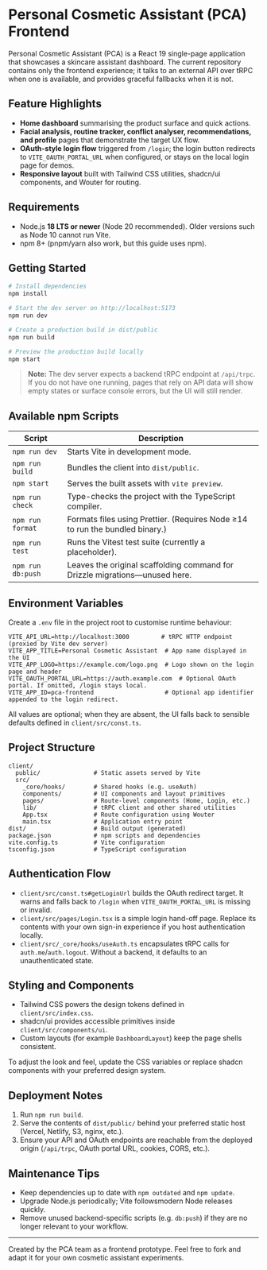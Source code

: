 # Personal Cosmetic Assistant (PCA) Frontend

Personal Cosmetic Assistant (PCA) is a React 19 single-page application that showcases a skincare assistant dashboard. The current repository contains only the frontend experience; it talks to an external API over tRPC when one is available, and provides graceful fallbacks when it is not.

## Feature Highlights

- **Home dashboard** summarising the product surface and quick actions.
- **Facial analysis, routine tracker, conflict analyser, recommendations, and profile** pages that demonstrate the target UX flow.
- **OAuth-style login flow** triggered from `/login`; the login button redirects to `VITE_OAUTH_PORTAL_URL` when configured, or stays on the local login page for demos.
- **Responsive layout** built with Tailwind CSS utilities, shadcn/ui components, and Wouter for routing.

## Requirements

- Node.js **18 LTS or newer** (Node 20 recommended). Older versions such as Node 10 cannot run Vite.
- npm 8+ (pnpm/yarn also work, but this guide uses npm).

## Getting Started

```bash
# Install dependencies
npm install

# Start the dev server on http://localhost:5173
npm run dev

# Create a production build in dist/public
npm run build

# Preview the production build locally
npm start
```

> **Note:** The dev server expects a backend tRPC endpoint at `/api/trpc`. If you do not have one running, pages that rely on API data will show empty states or surface console errors, but the UI will still render.

## Available npm Scripts

| Script            | Description                                                                 |
| ----------------- | --------------------------------------------------------------------------- |
| `npm run dev`     | Starts Vite in development mode.                                            |
| `npm run build`   | Bundles the client into `dist/public`.                                      |
| `npm start`       | Serves the built assets with `vite preview`.                                |
| `npm run check`   | Type-checks the project with the TypeScript compiler.                       |
| `npm run format`  | Formats files using Prettier. (Requires Node ≥14 to run the bundled binary.)|
| `npm run test`    | Runs the Vitest test suite (currently a placeholder).                       |
| `npm run db:push` | Leaves the original scaffolding command for Drizzle migrations—unused here. |

## Environment Variables

Create a `.env` file in the project root to customise runtime behaviour:

```
VITE_API_URL=http://localhost:3000         # tRPC HTTP endpoint (proxied by Vite dev server)
VITE_APP_TITLE=Personal Cosmetic Assistant  # App name displayed in the UI
VITE_APP_LOGO=https://example.com/logo.png  # Logo shown on the login page and header
VITE_OAUTH_PORTAL_URL=https://auth.example.com  # Optional OAuth portal. If omitted, /login stays local.
VITE_APP_ID=pca-frontend                    # Optional app identifier appended to the login redirect.
```

All values are optional; when they are absent, the UI falls back to sensible defaults defined in `client/src/const.ts`.

## Project Structure

```
client/
  public/               # Static assets served by Vite
  src/
    _core/hooks/        # Shared hooks (e.g. useAuth)
    components/         # UI components and layout primitives
    pages/              # Route-level components (Home, Login, etc.)
    lib/                # tRPC client and other shared utilities
    App.tsx             # Route configuration using Wouter
    main.tsx            # Application entry point
dist/                   # Build output (generated)
package.json            # npm scripts and dependencies
vite.config.ts          # Vite configuration
tsconfig.json           # TypeScript configuration
```

## Authentication Flow

- `client/src/const.ts#getLoginUrl` builds the OAuth redirect target. It warns and falls back to `/login` when `VITE_OAUTH_PORTAL_URL` is missing or invalid.
- `client/src/pages/Login.tsx` is a simple login hand-off page. Replace its contents with your own sign-in experience if you host authentication locally.
- `client/src/_core/hooks/useAuth.ts` encapsulates tRPC calls for `auth.me`/`auth.logout`. Without a backend, it defaults to an unauthenticated state.

## Styling and Components

- Tailwind CSS powers the design tokens defined in `client/src/index.css`.
- shadcn/ui provides accessible primitives inside `client/src/components/ui`.
- Custom layouts (for example `DashboardLayout`) keep the page shells consistent.

To adjust the look and feel, update the CSS variables or replace shadcn components with your preferred design system.

## Deployment Notes

1. Run `npm run build`.
2. Serve the contents of `dist/public/` behind your preferred static host (Vercel, Netlify, S3, nginx, etc.).
3. Ensure your API and OAuth endpoints are reachable from the deployed origin (`/api/trpc`, OAuth portal URL, cookies, CORS, etc.).

## Maintenance Tips

- Keep dependencies up to date with `npm outdated` and `npm update`.
- Upgrade Node.js periodically; Vite followsmodern Node releases quickly.
- Remove unused backend-specific scripts (e.g. `db:push`) if they are no longer relevant to your workflow.

---

Created by the PCA team as a frontend prototype. Feel free to fork and adapt it for your own cosmetic assistant experiments.
